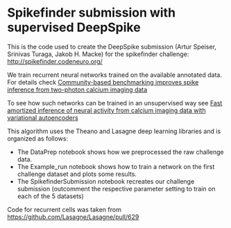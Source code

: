 # Spikefinder submission with supervised DeepSpike

This is the code used to create the DeepSpike submission (Artur Speiser, Srinivas Turaga, Jakob H. Macke) for the spikefinder challenge: http://spikefinder.codeneuro.org/

We train recurrent neural networks trained on the available annotated data. 
For details check [Community-based benchmarking improves spike inference from two-photon calcium imaging data](https://www.biorxiv.org/content/early/2017/08/18/177956)

To see how such networks can be trained in an unsupervised way see [Fast amortized inference of neural activity from calcium imaging data with variational autoencoders](https://arxiv.org/abs/1711.01846)

This algorithm uses the Theano and Lasagne deep learning libraries and is organized as follows:

  * The DataPrep notebook shows how we preprocessed the raw challenge data.
  * The Example_run notebook shows how to train a network on the first challenge dataset and plots some results.
  * The SpikefinderSubmission notebook recreates our challenge submission (outcomment the respective parameter setting to train on each of the 5 datasets)

Code for recurrent cells was taken from https://github.com/Lasagne/Lasagne/pull/629
